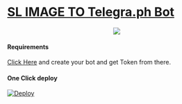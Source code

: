 # [SL IMAGE TO Telegra.ph Bot](http://t.me/slimagetotelegraphbot)
<p align="center">
  <img src="https://telegra.ph/file/4f285f20b8c1294858d00.jpg">
</p>


#### Requirements

[Click Here](https://t.me/botfather) and create your bot and get Token from there.

#### One Click deploy

[![Deploy](https://www.herokucdn.com/deploy/button.svg)](https://heroku.com/deploy)


